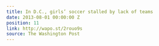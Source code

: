 ```yaml
---
title: In D.C., girls’ soccer stalled by lack of teams
date: 2013-08-01 00:00:00 Z
position: 11
link: http://wapo.st/2rouo9s
source: The Washington Post
---
```


